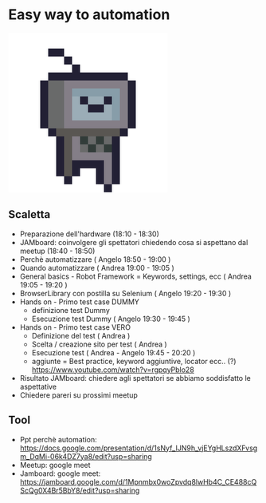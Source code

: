 # Easy way to automation

![robot](./robot-run.gif)

## Scaletta

* Preparazione dell'hardware (18:10 - 18:30)
* JAMboard: coinvolgere gli spettatori chiedendo cosa si aspettano dal meetup (18:40 - 18:50) 
* Perchè automatizzare ( Angelo 18:50 - 19:00 )  
* Quando automatizzare ( Andrea 19:00 - 19:05 )
* General basics - Robot Framework = Keywords, settings, ecc ( Andrea 19:05 - 19:20 )
* BrowserLibrary con postilla su Selenium ( Angelo 19:20 - 19:30 )
* Hands on - Primo test case DUMMY
  * definizione test Dummy 
  * Esecuzione test Dummy ( Angelo 19:30 - 19:45 )
* Hands on - Primo test case VERO
  * Definizione del test ( Andrea )
  * Scelta / creazione sito per test ( Andrea )
  * Esecuzione test ( Andrea - Angelo 19:45 - 20:20 )
  * aggiunte = Best practice, keyword aggiuntive, locator ecc.. (?) <https://www.youtube.com/watch?v=rgpqyPblo28> 
* Risultato JAMboard: chiedere agli spettatori se abbiamo soddisfatto le aspettative
* Chiedere pareri su prossimi meetup

## Tool

* Ppt perchè automation: <https://docs.google.com/presentation/d/1sNyf_IJN9h_vjEYgHLszdXFvsgm_DqMi-06k4DZ7ya8/edit?usp=sharing>
* Meetup: google meet
* Jamboard: google meet: <https://jamboard.google.com/d/1Mpnmbx0woZpvdq8lwHb4C_CE488cQScQg0X4Br5BbY8/edit?usp=sharing>
